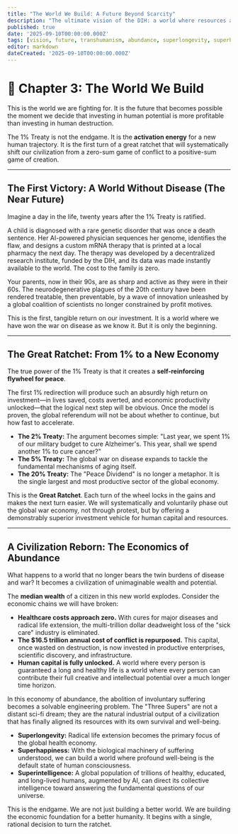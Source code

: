 ```yaml
---
title: "The World We Build: A Future Beyond Scarcity"
description: "The ultimate vision of the DIH: a world where resources are systematically reallocated from destruction to creation, unlocking an age of unprecedented health, wealth, and human potential."
published: true
date: '2025-09-10T00:00:00.000Z'
tags: [vision, future, transhumanism, abundance, superlongevity, superhappiness, superintelligence]
editor: markdown
dateCreated: '2025-09-10T00:00:00.000Z'
---
```


# 📖 Chapter 3: The World We Build

This is the world we are fighting for. It is the future that becomes possible the moment we decide that investing in human potential is more profitable than investing in human destruction.

The 1% Treaty is not the endgame. It is the **activation energy** for a new human trajectory. It is the first turn of a great ratchet that will systematically shift our civilization from a zero-sum game of conflict to a positive-sum game of creation.

---

## The First Victory: A World Without Disease (The Near Future)

Imagine a day in the life, twenty years after the 1% Treaty is ratified.

A child is diagnosed with a rare genetic disorder that was once a death sentence. Her AI-powered physician sequences her genome, identifies the flaw, and designs a custom mRNA therapy that is printed at a local pharmacy the next day. The therapy was developed by a decentralized research institute, funded by the DIH, and its data was made instantly available to the world. The cost to the family is zero.

Your parents, now in their 90s, are as sharp and active as they were in their 60s. The neurodegenerative plagues of the 20th century have been rendered treatable, then preventable, by a wave of innovation unleashed by a global coalition of scientists no longer constrained by profit motives.

This is the first, tangible return on our investment. It is a world where we have won the war on disease as we know it. But it is only the beginning.

---

## The Great Ratchet: From 1% to a New Economy

The true power of the 1% Treaty is that it creates a **self-reinforcing flywheel for peace**.

The first 1% redirection will produce such an absurdly high return on investment—in lives saved, costs averted, and economic productivity unlocked—that the logical next step will be obvious. Once the model is proven, the global referendum will not be about whether to continue, but how fast to accelerate.

-   **The 2% Treaty:** The argument becomes simple: "Last year, we spent 1% of our military budget to cure Alzheimer's. This year, shall we spend another 1% to cure cancer?"
-   **The 5% Treaty:** The global war on disease expands to tackle the fundamental mechanisms of aging itself.
-   **The 20% Treaty:** The "Peace Dividend" is no longer a metaphor. It is the single largest and most productive sector of the global economy.

This is the **Great Ratchet**. Each turn of the wheel locks in the gains and makes the next turn easier. We will systematically and voluntarily phase out the global war economy, not through protest, but by offering a demonstrably superior investment vehicle for human capital and resources.

---

## A Civilization Reborn: The Economics of Abundance

What happens to a world that no longer bears the twin burdens of disease and war? It becomes a civilization of unimaginable wealth and potential.

The **median wealth** of a citizen in this new world explodes. Consider the economic chains we will have broken:
-   **Healthcare costs approach zero.** With cures for major diseases and radical life extension, the multi-trillion dollar deadweight loss of the "sick care" industry is eliminated.
-   **The $16.5 trillion annual cost of conflict is repurposed.** This capital, once wasted on destruction, is now invested in productive enterprises, scientific discovery, and infrastructure.
-   **Human capital is fully unlocked.** A world where every person is guaranteed a long and healthy life is a world where every person can contribute their full creative and intellectual potential over a much longer time horizon.

In this economy of abundance, the abolition of involuntary suffering becomes a solvable engineering problem. The "Three Supers" are not a distant sci-fi dream; they are the natural industrial output of a civilization that has finally aligned its resources with its own survival and well-being.

-   **Superlongevity:** Radical life extension becomes the primary focus of the global health economy.
-   **Superhappiness:** With the biological machinery of suffering understood, we can build a world where profound well-being is the default state of human consciousness.
-   **Superintelligence:** A global population of trillions of healthy, educated, and long-lived humans, augmented by AI, can direct its collective intelligence toward answering the fundamental questions of our universe.

This is the endgame. We are not just building a better world. We are building the economic foundation for a better humanity. It begins with a single, rational decision to turn the ratchet.
